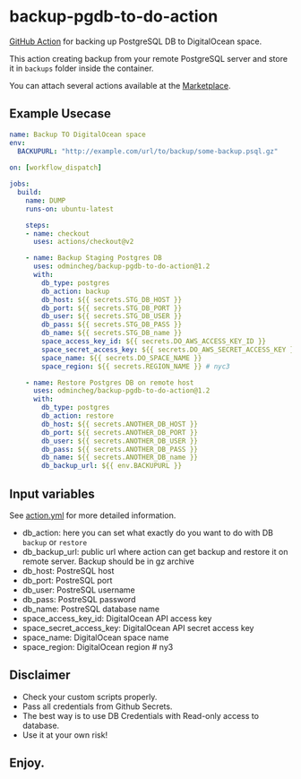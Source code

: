 # backup-pgdb-to-do-action
[GitHub Action](https://github.com/features/actions) for backing up PostgreSQL DB to DigitalOcean space.

This action creating backup from your remote PostgreSQL server and store it in `backups` folder inside the container. 

You can attach several actions available at the [Marketplace](https://github.com/marketplace?type=actions).

## Example Usecase
```yaml
name: Backup TO DigitalOcean space
env:
  BACKUPURL: "http://example.com/url/to/backup/some-backup.psql.gz"
  
on: [workflow_dispatch]

jobs:
  build:
    name: DUMP
    runs-on: ubuntu-latest

    steps:
    - name: checkout
      uses: actions/checkout@v2

    - name: Backup Staging Postgres DB
      uses: odmincheg/backup-pgdb-to-do-action@1.2
      with:
        db_type: postgres
        db_action: backup
        db_host: ${{ secrets.STG_DB_HOST }}
        db_port: ${{ secrets.STG_DB_PORT }}
        db_user: ${{ secrets.STG_DB_USER }}
        db_pass: ${{ secrets.STG_DB_PASS }}
        db_name: ${{ secrets.STG_DB_name }}
        space_access_key_id: ${{ secrets.DO_AWS_ACCESS_KEY_ID }}
        space_secret_access_key: ${{ secrets.DO_AWS_SECRET_ACCESS_KEY }}
        space_name: ${{ secrets.DO_SPACE_NAME }}
        space_region: ${{ secrets.REGION_NAME }} # nyc3

    - name: Restore Postgres DB on remote host
      uses: odmincheg/backup-pgdb-to-do-action@1.2
      with:
        db_type: postgres
        db_action: restore
        db_host: ${{ secrets.ANOTHER_DB_HOST }}
        db_port: ${{ secrets.ANOTHER_DB_PORT }}
        db_user: ${{ secrets.ANOTHER_DB_USER }}
        db_pass: ${{ secrets.ANOTHER_DB_PASS }}
        db_name: ${{ secrets.ANOTHER_DB_name }}
        db_backup_url: ${{ env.BACKUPURL }}
```

## Input variables

See [action.yml](./action.yml) for more detailed information.

 * db_action: here you can set what exactly do you want to do with DB `backup` or `restore`
 * db_backup_url: public url where action can get backup and restore it on remote server. Backup should be in gz archive
 * db_host: PostreSQL host
 * db_port: PostreSQL port
 * db_user: PostreSQL username
 * db_pass: PostreSQL password
 * db_name: PostreSQL database name
 * space_access_key_id: DigitalOcean API access key
 * space_secret_access_key: DigitalOcean API secret access key
 * space_name: DigitalOcean space name 
 * space_region: DigitalOcean region # ny3

## Disclaimer
- Check your custom scripts properly.
- Pass all credentials from Github Secrets.
- The best way is to use DB Credentials with Read-only access to database.
- Use it at your own risk!

## Enjoy.
